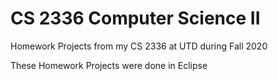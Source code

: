 # CS 2336 Computer Science II
 Homework Projects from my CS 2336 at UTD during Fall 2020

These Homework Projects were done in Eclipse
